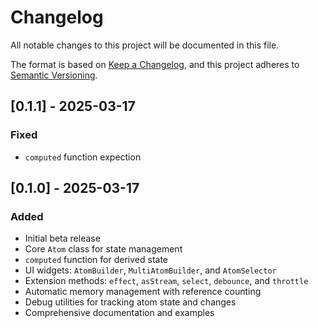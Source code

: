 # Changelog

All notable changes to this project will be documented in this file.

The format is based on [Keep a Changelog](https://keepachangelog.com/en/1.1.0/), and this project adheres to [Semantic Versioning](https://semver.org/spec/v2.0.0.html).

## [0.1.1] - 2025-03-17

### Fixed

- `computed` function expection

## [0.1.0] - 2025-03-17

### Added

- Initial beta release
- Core `Atom` class for state management
- `computed` function for derived state
- UI widgets: `AtomBuilder`, `MultiAtomBuilder`, and `AtomSelector`
- Extension methods: `effect`, `asStream`, `select`, `debounce`, and `throttle`
- Automatic memory management with reference counting
- Debug utilities for tracking atom state and changes
- Comprehensive documentation and examples
